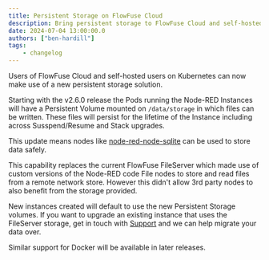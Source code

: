 ```yaml
---
title: Persistent Storage on FlowFuse Cloud
description: Bring persistent storage to FlowFuse Cloud and self-hosted Kubernetes platforms
date: 2024-07-04 13:00:00.0
authors: ["ben-hardill"]
tags:
    - changelog
---
```


Users of FlowFuse Cloud and self-hosted users on Kubernetes can now make use of a 
new persistent storage solution.

Starting with the v2.6.0 release the Pods running the Node-RED Instances will have 
a Persistent Volume mounted on `/data/storage` in which files can be written. These
files will persist for the lifetime of the Instance including across Susspend/Resume
and Stack upgrades.

This update means nodes like [node-red-node-sqlite](https://flows.nodered.org/node/node-red-node-sqlite) can be used to store data safely.

This capability replaces the current FlowFuse FileServer which made use of custom 
versions of the Node-RED code File nodes to store and read files from a remote network
store. However this didn't allow 3rd party nodes to also benefit from the storage provided.

New instances created will default to use the new Persistent Storage volumes. If you want to upgrade an existing instance that uses the FileServer storage, get in touch with [Support](https://flowfuse.com/contact-us/) and we can help migrate your data over.

Similar support for Docker will be available in later releases.